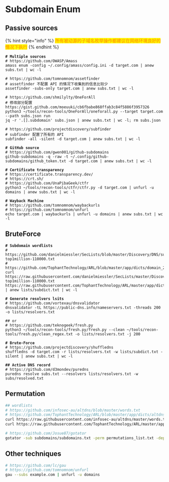 # Subdomain Enum

## Passive sources

{% hint style="info" %}
<mark style="color:orange;">**所有被动源的子域名枚举操作都建议在网络环境良好的情况下执行**</mark>
{% endhint %}

<pre class="language-bash"><code class="lang-bash"><strong># Multiple sources
</strong># https://github.com/OWASP/Amass
amass enum -config ~/.config/amass/config.ini -d target.com | anew subs.txt | wc -l

# https://github.com/tomnomnom/assetfinder
# assetfinder 不配置 API 的情况下收集到的信息比较少
assetfinder -subs-only target.com | anew subs.txt | wc -l

# https://github.com/shmilylty/OneForAll
# 修改部分配置 https://gist.github.com/moeuuki/cb6fbabe868ffab3c84f5886f3957326
python3 ~/tools/recon-tools/OneForAll/oneforall.py --target target.com --path subs.json run
jq -r '.[].subdomain' subs.json | anew subs.txt | wc -l; rm subs.json

# https://github.com/projectdiscovery/subfinder
# subfinder 配置了所有的 API
subfinder -all -silent -d target.com | anew subs.txt | wc -l

<strong># GitHub source
</strong># https://github.com/gwen001/github-subdomains
github-subdomains -q -raw -t ~/.config/github-subdomains/github_token.txt -d target.com | anew subs.txt | wc -l

<strong># Certificate transparency
</strong># https://certificate.transparency.dev/
# https://crt.sh/
# https://github.com/UnaPibaGeek/ctfr
python3 ~/tools/recon-tools/ctfr/ctfr.py -d target.com | unfurl -u domains | anew subs.txt | wc -l

<strong># Wayback Machine
</strong># https://github.com/tomnomnom/waybackurls
# https://github.com/tomnomnom/unfurl
echo target.com | waybackurls | unfurl -u domains | anew subs.txt | wc -l
</code></pre>

## BruteForce

<pre class="language-bash"><code class="lang-bash"><strong># Subdomain wordlists
</strong># https://github.com/danielmiessler/SecLists/blob/master/Discovery/DNS/subdomains-top1million-110000.txt
# https://github.com/TophantTechnology/ARL/blob/master/app/dicts/domain_2w.txt
curl https://raw.githubusercontent.com/danielmiessler/SecLists/master/Discovery/DNS/subdomains-top1million-110000.txt https://raw.githubusercontent.com/TophantTechnology/ARL/master/app/dicts/domain_2w.txt | anew lists/subdict.txt | wc -l

<strong># Generate resolvers lsits
</strong># https://github.com/vortexau/dnsvalidator
dnsvalidator -tL https://public-dns.info/nameservers.txt -threads 200 -o lists/resolvers.txt

## or
# https://github.com/teknogeek/fresh.py
python3 ~/tools/recon-tools/fresh.py/fresh.py --clean ~/tools/recon-tools/fresh.py/clean_regex.txt -o lists/resolvers.txt -j 200

<strong># Brute-Force
</strong># https://github.com/projectdiscovery/shuffledns
shuffledns -d target.com -r lists/resolvers.txt -w lists/subdict.txt -silent | anew subs.txt | wc -l

<strong>## Active DNS record
</strong># https://github.com/d3mondev/puredns
puredns resolve subs.txt --resolvers lists/resolvers.txt -w subs/resolved.txt
</code></pre>

## Permutation

```bash
## wordlists
# https://github.com/infosec-au/altdns/blob/master/words.txt
# https://github.com/TophantTechnology/ARL/blob/master/app/dicts/altdnsdict.txt
curl https://raw.githubusercontent.com/infosec-au/altdns/master/words.txt | anew altdnsdict.txt
curl https://raw.githubusercontent.com/TophantTechnology/ARL/master/app/dicts/altdnsdict.txt | anew altdnsdict.txt

# https://github.com/Josue87/gotator
gotator -sub subdomains/subdomains.txt -perm permutations_list.txt -depth 1 -numbers 10 -mindup -adv -md
```

## Other techniques

```bash
# https://github.com/lc/gau
# https://github.com/tomnomnom/unfurl
gau --subs example.com | unfurl -u domains
```

